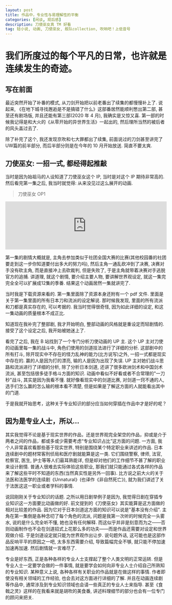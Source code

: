 ```yaml
---
layout: post
title: 作品中，专业性与易理解性的平衡
categories: [闲谈, 观后感]
description: 刀使巫女真 TM 好看
tag: 轻小说, 动画, 刀使巫女, 舰队collection, 吹响吧！上低音号
---
```


# 我们所度过的每个平凡的日常，也许就是连续发生的奇迹。

## 写在前面

最近突然开始了补番的模式, 从刀剑开始把以前老番出了续集的都慢慢补上了. 说起来, 《在地下城寻找邂逅是不是搞错了什么》这部番居然能顺利憋出第二部, 甚至还有剧场版, 并且还能有第三部(2020 年 4 月), 我确实是又惊又喜. 第一部的时候我记得是和大火的《从零开始的异世界生活》一起出的, 然后理所当然的被后者的风头盖过去了.

除了补完了这个, 我还发现京吹和七大罪都出了续集, 前面说过的刀剑甚至讲完了UW篇的前半部分, 而后半部分则是在今年的 10 月开始放送. 简直不要太爽.

## 刀使巫女: 一招一式, 都经得起推敲

当时是因为始祖马的人设知道了刀使巫女这个 IP, 当时是对这个 IP 期待非常高的. 然后看完第一集之后, 我当时就觉得: 从来没见过这么展开的动画.

> 刀使巫女 OP1
<iframe allow="autoplay *; encrypted-media *;" frameborder="0" height="150" style="width:100%;overflow:hidden;background:transparent;" sandbox="allow-forms allow-popups allow-same-origin allow-scripts allow-storage-access-by-user-activation allow-top-navigation-by-user-activation" src="https://embed.music.apple.com/jp/album/save-you-save-me/1329842232?i=1329842252"></iframe>

第一集的剧情大概就是, 主角去参加类似于社团全国大赛的比赛(其他校园番的社团要走到这一步你知道要付出多大的努力吗), 然后主角一通乱砍冲到了决赛, 决赛对手没有砍主角, 而是直接冲上去砍裁判, 但是失败了, 于是主角就带着决赛对手逃脱官方的追捕. 讲道理, 就这个剧情, 要介绍主要人物, 要讲解世界观设定, 就这一集完完全全可以扩展成12集的季番. 结果这个动画居然一集就讲完了.

当时我是下载资源来看的. 第一集里面除了资源本身还附有一个 pdf 文件. 里面是关于第一集里面的所有日本刀和流派的设定解说. 那时候我发现, 里面的所有流派和刀都是真实存在的, 可以考据的. 我当时觉得很奇怪, 因为如此详细的设定, 和这一集动画的质量根本不成正比.

知道现在我补完了整部剧, 我才开始明白, 整部动画的风格就是重设定而轻剧情的. 接受了这个设定之后, 我开始被她迷上了.

看完了之后, 我在 B 站找到了一个专门分析刀使动画的 UP 主. 这个 UP 主对刀使的动画里每一集的战斗中, 角色们使用的剑道技法进行了详细的分析. 这部剧中的所有打斗, 除开现实中不存在的怪力乱神的能力(比方说写)之外, 一招一式都是现实中存在的. 赢的人是因为打的漂亮, 输的人是因为出现了失误. UP 主对她们战斗思路和流派进行了详细的分析, 除了分析日本剑道, 还讲了很多欧洲剑术和中国剑术流派, 甚至包括很多徒手格斗方面的知识. 动画中看似不好看或者不合常理的"一刀秒"战斗, 其实是因为我看不懂. 就好像看现实中的剑道比赛, 对剑道一窍不通的人, 选手们怎么赢的怎么输的根本看不清楚, 但是如果是了解这方面的人就能看出其中的门道.

于是我就开始思考，这种关于专业知识的部分应当如何穿插在作品中才是好的呢？

## 因为是专业人士，所以...

其实我觉得不论是基于现实世界的作品，还是世界观完全架空的作品，抑或是介于两者之间的作品，都或多或少需要考虑“专业知识占比”这方面的问题. 一方面, 我个人非常喜欢看那些基于现实世界, 特别是围绕某个特定职业来讲述的作品. 日本连续剧中的题材常客刑侦局和医疗剧就能算是这一类. 它们围绕警察, 律师, 法官, 检察官, 医生, 护士等等人们最耳熟能详, 但是却对他们的工作细节不甚了解的职业来设计剧情. 普通人很难去实际体验这些职业, 那我们就只能通过各式各样的作品来了解这些平时不知道的东西(当然真实性是另外一回事). 比方说之前大火的关于法医和法医学的连续剧《Unnatural》(也译作《非自然死亡》), 就为我们讲述了关于法医这这一职业或者学科的事情.

说回刚刚关于专业知识的话题. 之所以用日剧举例子是因为, 我觉得日剧在穿插专业知识这一方面要比动画做的好. 前文提到的《刀使巫女》其实能算是这方面做的相对比较差的作品. 因为它对于日本剑道这方面的知识可以说是"基本没有介绍". 主角在第一集倒是各种念叨了每个角色的流派, 问题是我第一次听的时候完全一头雾水, 说的是什么完全听不懂, 她也没有任何解释. 而这似乎并非是刻意而为之——否则动画制作也不会在剑道招式上花那么多的功夫——而是作品还需要对设定和世界观做介绍. 于是剑道设定就只能为世界观作出让步. 说句题外话, 这可能也是这部作品反响平平的原因之一吧, 太多东西需要介绍, 导致篇幅完全不够, 就只能不停加速加速再加速. 然后剧情就一言难尽了.

专业是好东西, 正是各种各样的专业人士支撑起了整个人类文明的正常运转. 但是专业人士一定要学会做的一件事情, 就是要学会如何向非专业人士介绍自己所熟知的专业知识. 某种意义上说, 各种各样有关职业的作品就是在做这样的事情. 作者即使没有相关领域的工作经验, 也会去对这方面进行详细的了解. 并且在动画连续剧等作品中, 通常涉及到专业知识领域也会请一些真正的专业人士来指导. 甚至《食戟之灵》这样的在我看来就是胡吹的美食番, 讲述料理细节的部分也会有一位专门的顾问来把关.
